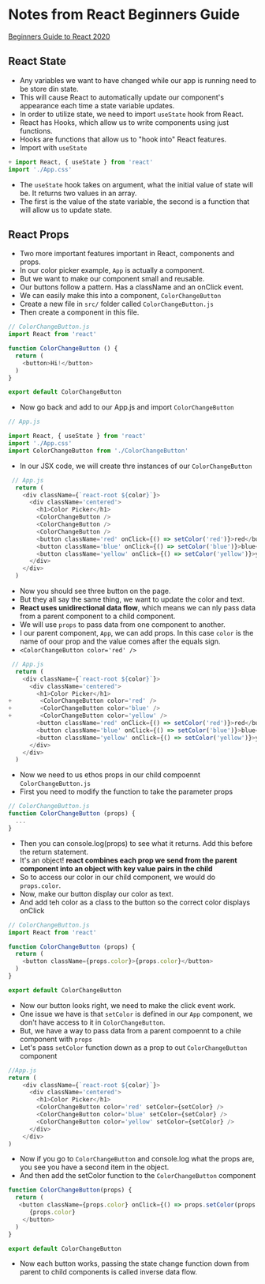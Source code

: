 # Notes from React Beginners Guide

[Beginners Guide to React 2020](https://welearncode.com/beginners-guide-react-2020/)

## React State

- Any variables we want to have changed while our app is running need to be store din state.
- This will cause React to automatically update our component's appearance each time a state variable updates.
- In order to utilize state, we need to import `useState` hook from React.
- React has Hooks, which allow us to write components using just functions.
- Hooks are functions that allow us to "hook into" React features.
- Import with `useState`

```JAVASCRIPT
+ import React, { useState } from 'react'
import './App.css'
```

- The `useState` hook takes on argument, what the initial value of state will be. It returns two values in an array.
- The first is the value of the state variable, the second is a function that will allow us to update state.

## React Props

- Two more important features important in React, components and props.
- In our color picker example, `App` is actually a component.
- But we want to make our component small and reusable.
- Our buttons follow a pattern. Has a className and an onClick event.
- We can easily make this into a component, `ColorChangeButton`
- Create a new file in `src/` folder called `ColorChangeButton.js`
- Then create a component in this file.

```JAVASCRIPT
// ColorChangeButton.js
import React from 'react'

function ColorChangeButton () {
  return (
    <button>Hi!</button>
  )
}

export default ColorChangeButton
```

- Now go back and add to our App.js and import `ColorChangeButton`

```JAVASCRIPT
// App.js

import React, { useState } from 'react'
import './App.css'
import ColorChangeButton from './ColorChangeButton'
```

- In our JSX code, we will create thre instances of our `ColorChangeButton`

```JAVASCRIPT
 // App.js
  return (
    <div className={`react-root ${color}`}>
      <div className='centered'>
        <h1>Color Picker</h1>
        <ColorChangeButton />
        <ColorChangeButton />
        <ColorChangeButton />
        <button className='red' onClick={() => setColor('red')}>red</button>
        <button className='blue' onClick={() => setColor('blue')}>blue</button>
        <button className='yellow' onClick={() => setColor('yellow')}>yellow</button>
      </div>
    </div>
  )
```

- Now you should see three button on the page.
- But they all say the same thing, we want to update the color and text.
- **React uses unidirectional data flow**, which means we can nly pass data from a parent component to a child component.
- We will use `props` to pass data from one component to another.
- I our parent component, `App`, we can add props. In this case `color` is the name of oour prop and the value comes after the equals sign.
- `<ColorChangeButton color='red' />`

```JAVASCRIPT
 // App.js
  return (
    <div className={`react-root ${color}`}>
      <div className='centered'>
        <h1>Color Picker</h1>
+        <ColorChangeButton color='red' />
+        <ColorChangeButton color='blue' />
+        <ColorChangeButton color='yellow' />
        <button className='red' onClick={() => setColor('red')}>red</button>
        <button className='blue' onClick={() => setColor('blue')}>blue</button>
        <button className='yellow' onClick={() => setColor('yellow')}>yellow</button>
      </div>
    </div>
  )
```

- Now we need to us ethos props in our child compoennt `ColorChangeButton.js`
- First you need to modify the function to take the parameter props

```JAVASCRIPT
// ColorChangeButton.js
function ColorChangeButton (props) {
  ...
}
```

- Then you can console.log(props) to see what it returns. Add this before the return statement.
- It's an object! **react combines each prop we send from the parent component into an object with key value pairs in the child**
- So to access our color in our child component, we would do `props.color`.
- Now, make our button display our color as text.
- And add teh color as a class to the button so the correct color displays onClick

```JAVASCRIPT
// ColorChangeButton.js
import React from 'react'

function ColorChangeButton (props) {
  return (
    <button className={props.color}>{props.color}</button>
  )
}

export default ColorChangeButton
```

- Now our button looks right, we need to make the click event work.
- One issue we have is that `setColor` is defined in our `App` component, we don't have access to it in `ColorChangeButton`.
- But, we have a way to pass data from a parent compoennt to a chile component with `props`
- Let's pass `setColor` function down as a prop to out `ColorChangeButton` component

```JAVASCRIPT
//App.js
return (
    <div className={`react-root ${color}`}>
      <div className='centered'>
        <h1>Color Picker</h1>
        <ColorChangeButton color='red' setColor={setColor} />
        <ColorChangeButton color='blue' setColor={setColor} />
        <ColorChangeButton color='yellow' setColor={setColor} />
      </div>
    </div>
)
```

- Now if you go to `ColorChangeButton` and console.log what the props are, you see you have a second item in the object.
- And then add the setColor function to the `ColorChangeButton` component

```JAVASCRIPT
function ColorChangeButton(props) {
  return (
   <button className={props.color} onClick={() => props.setColor(props.color)}>
      {props.color}
    </button>
  )
}

export default ColorChangeButton
```

- Now each button works, passing the state change function down from parent to child components is called inverse data flow.
